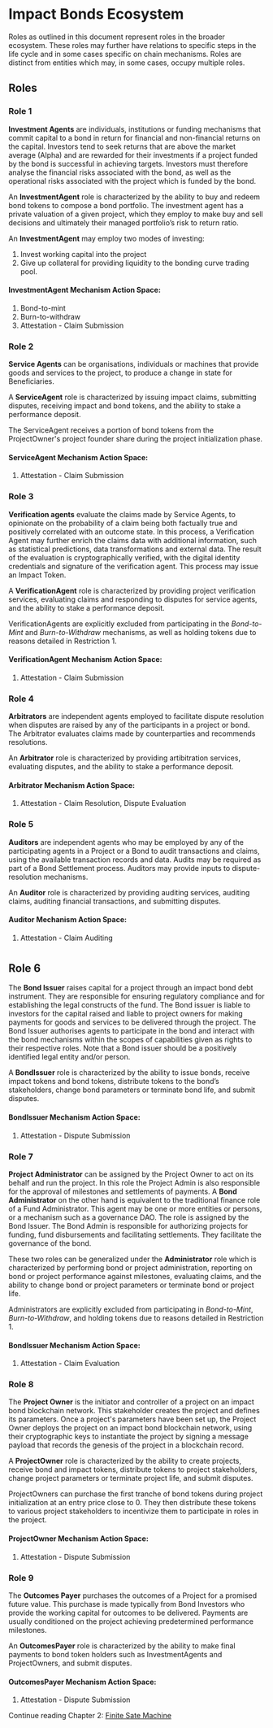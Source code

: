 # Impact Bonds Ecosystem

Roles as outlined in this document represent roles in the broader ecosystem. These roles may further have relations to specific steps in the life cycle and in some cases specific on chain mechanisms. Roles are distinct from entities which may, in some cases, occupy multiple roles.

## Roles

### Role 1
**Investment Agents** are individuals, institutions or funding mechanisms that commit capital to a bond in return for financial and non-financial returns on the capital. Investors tend to seek returns that are above the market average (Alpha) and are rewarded for their investments if a project funded by the bond is successful in achieving targets. Investors must therefore analyse the financial risks associated with the bond, as well as the operational risks associated with the project which is funded by the bond.

An **InvestmentAgent** role is characterized by the ability to buy and redeem bond tokens to compose a bond portfolio. The investment agent has a private valuation of a given project, which they employ to make buy and sell decisions and ultimately their managed portfolio’s risk to return ratio.

An **InvestmentAgent** may employ two modes of investing:
1. Invest working capital into the project
2. Give up collateral for providing liquidity to the bonding curve trading pool. 
#### **InvestmentAgent** Mechanism Action Space:
1. Bond-to-mint
2. Burn-to-withdraw
3. Attestation - Claim Submission

### Role 2
**Service Agents** can be organisations, individuals or machines that provide goods and services to the project, to produce a change in state for Beneficiaries.  

A **ServiceAgent** role is characterized by issuing impact claims, submitting disputes, receiving impact and bond tokens, and the ability to stake a performance deposit. 

The ServiceAgent receives a portion of bond tokens from the ProjectOwner's project founder share during the project initialization phase. 

#### **ServiceAgent** Mechanism Action Space:
1. Attestation - Claim Submission

### Role 3
**Verification agents** evaluate the claims made by Service Agents, to opinionate on the probability of a claim being both factually true and positively correlated with an outcome state. In this process, a Verification Agent may further enrich the claims data with additional information, such as statistical predictions, data transformations and external data. The result of the evaluation is cryptographically verified, with the digital identity credentials and signature of the verification agent. This process may issue an Impact Token.

A **VerificationAgent** role is characterized by providing project verification services, evaluating claims and responding to disputes for service agents, and the ability to stake a performance deposit.

VerificationAgents are explicitly excluded from participating in the *Bond-to-Mint* and *Burn-to-Withdraw* mechanisms, as well as holding tokens due to reasons detailed in Restriction 1.

#### **VerificationAgent** Mechanism Action Space:
1. Attestation - Claim Submission

### Role 4
**Arbitrators** are independent agents employed to facilitate dispute resolution when disputes are raised by any of the participants in a project or bond. The Arbitrator evaluates claims made by counterparties and recommends resolutions.

An **Arbitrator** role is characterized by providing artibitration services, evaluating disputes, and the ability to stake a performance deposit.
#### **Arbitrator** Mechanism Action Space:
1. Attestation - Claim Resolution, Dispute Evaluation

### Role 5
**Auditors** are independent agents who may be employed by any of the participating agents in a Project or a Bond to audit transactions and claims, using the available transaction records and data. Audits may be required as part of a Bond Settlement process. Auditors may provide inputs to dispute-resolution mechanisms.

An **Auditor** role is characterized by providing auditing services, auditing claims, auditing financial transactions, and submitting disputes.
#### **Auditor** Mechanism Action Space:
1. Attestation - Claim Auditing

#
## Role 6
The **Bond Issuer** raises capital for a project through an impact bond debt instrument. They are responsible for ensuring regulatory compliance and for establishing the legal constructs of the fund. The Bond issuer is liable to investors for the capital raised and liable to project owners for making payments for goods and services to be delivered through the project.  The Bond Issuer authorises agents to participate in the bond and interact with the bond mechanisms within the scopes of capabilities given as rights to their respective roles. Note that a Bond issuer should be a positively identified legal entity and/or person.

A **BondIssuer** role is characterized by the ability to issue bonds, receive impact tokens and bond tokens, distribute tokens to the bond’s stakeholders, change bond parameters or terminate bond life, and submit disputes. 
####  **BondIssuer** Mechanism Action Space:
1. Attestation - Dispute Submission

### Role 7
**Project Administrator** can be assigned by the Project Owner to act on its behalf and run the project. In this role the Project Admin is also responsible for the approval of milestones and settlements of payments. A **Bond Administrator** on the other hand is equivalent to the traditional finance role of a Fund Administrator. This agent may be one or more entities or persons, or a mechanism such as a governance DAO. The role is assigned by the Bond Issuer. The Bond Admin is responsible for authorizing projects for funding, fund disbursements and facilitating settlements. They facilitate the governance of the bond. 

These two roles can be generalized under the **Administrator** role which is characterized by performing bond or project administration, reporting on bond or project performance against milestones, evaluating claims, and the ability to change bond or project parameters or terminate bond or project life.

Administrators are explicitly excluded from participating in *Bond-to-Mint*, *Burn-to-Withdraw*, and holding tokens due to reasons detailed in Restriction 1.

#### **BondIssuer** Mechanism Action Space:
1. Attestation - Claim Evaluation

### Role 8
The **Project Owner** is the initiator and controller of a project on an impact bond blockchain network. This stakeholder creates the project and defines its parameters. Once a project's parameters have been set up, the Project Owner deploys the project on an impact bond blockchain network, using their cryptographic keys to instantiate the project by signing a message payload that records the genesis of the project in a blockchain record.

A **ProjectOwner** role is characterized by the ability to create projects, receive bond and impact tokens, distribute tokens to project stakeholders, change project parameters or terminate project life, and submit disputes.  

ProjectOwners can purchase the first tranche of bond tokens during project initialization at an entry price close to 0. They then distribute these tokens to various project stakeholders to incentivize them to participate in roles in the project.

#### **ProjectOwner** Mechanism Action Space:
1. Attestation - Dispute Submission

### Role 9
The **Outcomes Payer** purchases the outcomes of a Project for a promised future value. This purchase is made typically from Bond Investors who provide the working capital for outcomes to be delivered. Payments are usually conditioned on the project achieving predetermined performance milestones.

An **OutcomesPayer** role is characterized by the ability to make final payments to bond token holders such as InvestmentAgents and ProjectOwners, and submit disputes. 

#### **OutcomesPayer** Mechanism Action Space:
1. Attestation - Dispute Submission

Continue reading Chapter 2: [Finite Sate Machine](2_FiniteStateMachine.md)
